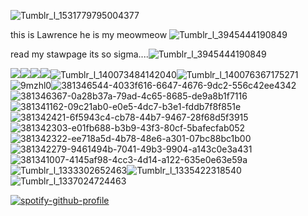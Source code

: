 ![Tumblr_l_1531779795004377](https://github.com/user-attachments/assets/a6d13aed-a1e2-4862-ba80-a9ed3b2f2b66)

this is Lawrence he is my meowmeow ![Tumblr_l_3945444190849](https://github.com/user-attachments/assets/fc9a2441-eae6-44ef-9f5a-3d7a3dd43205)

read my stawpage its so sigma....![Tumblr_l_3945444190849](https://github.com/user-attachments/assets/1320545c-df7e-46ac-9e36-928338656a50)

<img src="https://64.media.tumblr.com/08797497024acf83f75e2d67adf2656a/d8d274a7faa6c944-51/s250x400/429551bd761c0ded992bb15f2e07a5d0d12287e6.gifv"/><img src="https://64.media.tumblr.com/2d77962baa0ae426da28637580c91445/d8d274a7faa6c944-55/s250x400/b42d1e3d3b988dfe17fc707ff69b12ce4e70820c.gifv"/><img src="https://64.media.tumblr.com/a8c2010ffd13397de9b8bd0f7da580d2/d8d274a7faa6c944-a9/s250x400/371e161ca57c038002ea42eb0432ef7efc4a39fc.gifv"/><img src="https://64.media.tumblr.com/08db42b3bf5606202d356f8c03e0cf83/d8d274a7faa6c944-26/s250x400/08711da57602c891df8f6eda33dec73c77db90a7.gifv"/>![Tumblr_l_140073484142040](https://github.com/user-attachments/assets/f6edb667-db7f-48fb-b4ae-7f95daf9ce0c)![Tumblr_l_140076367175271](https://github.com/user-attachments/assets/a72395bf-ce3c-413c-815e-936005aa2b82)![9mzhl0](https://github.com/user-attachments/assets/748a245c-33e5-40ee-a05c-01ca9f864f82)![381346544-4033f616-6647-4676-9dc2-556c42ee4342](https://github.com/user-attachments/assets/d76326a1-753a-447e-b09a-00803cf7c114)![381346367-0a28b37a-79ad-4c65-8685-de9a8b1f7116](https://github.com/user-attachments/assets/d3f172ff-f2cf-4eaf-aa91-593b9ac63b5e)![381341162-09c21ab0-e0e5-4dc7-b3e1-fddb7f8f851e](https://github.com/user-attachments/assets/0002cf27-25e3-4ebd-b91d-7a05ea501a9b)![381342421-6f5943c4-cb78-44b7-9467-28f68d5f3915](https://github.com/user-attachments/assets/42a90e0d-3d72-45b1-8352-5542a116d27f)![381342303-e01fb688-b3b9-43f3-80cf-5bafecfab052](https://github.com/user-attachments/assets/b886f562-311b-45b0-8ea7-c5d6e593e9e5)![381342322-ee718a5d-4b78-48e6-a301-07bc88bc1b00](https://github.com/user-attachments/assets/57227847-147c-4c0d-98d7-e75b42905a41)![381342279-9461494b-7041-49b3-9904-a143c0e3a431](https://github.com/user-attachments/assets/fd9ee8c6-dff1-4769-b1e0-fc9c87bda2e2)![381341007-4145af98-4cc3-4d14-a122-635e0e63e59a](https://github.com/user-attachments/assets/0d88ee77-0d04-4579-ae23-7e8d31e308f8)![Tumblr_l_1333302652463](https://github.com/user-attachments/assets/66fe31a2-ca06-44bd-a819-7d00d664df69)![Tumblr_l_1335422318540](https://github.com/user-attachments/assets/df69874c-eabe-44de-98f8-322205c4b945)![Tumblr_l_1337024724463](https://github.com/user-attachments/assets/d7c91892-7d5e-4053-8196-f4fbf8d6a8a7)























[![spotify-github-profile](https://spotify-github-profile.kittinanx.com/api/view?uid=31ttasktkcqm77utnjzmghbubs7q&cover_image=true&theme=default&show_offline=false&background_color=121212&interchange=false)](https://github.com/kittinan/spotify-github-profile)
